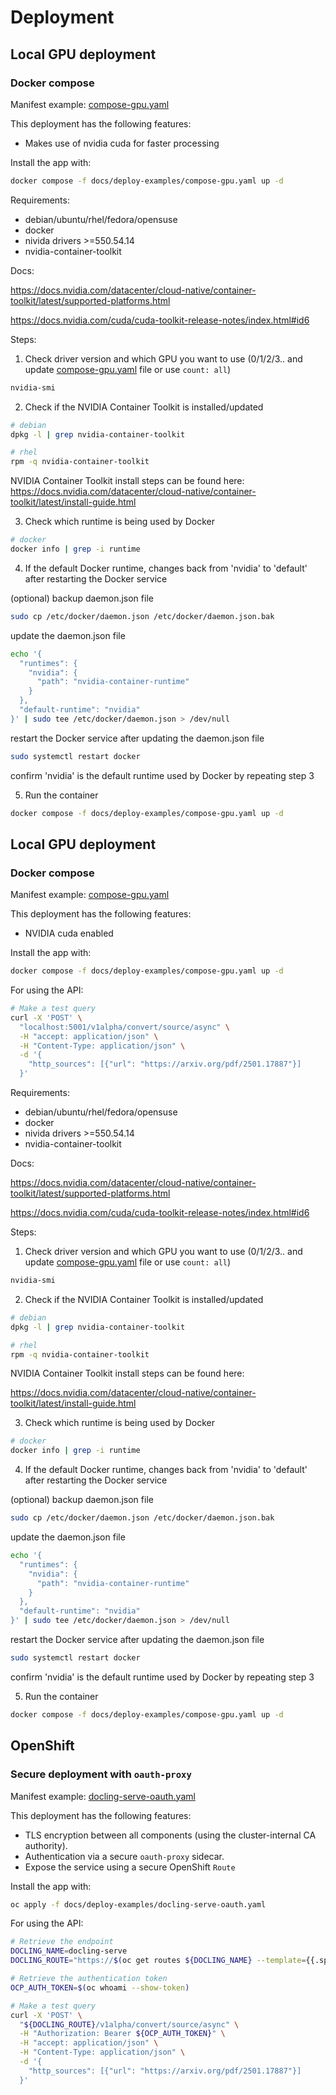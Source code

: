 # Deployment

## Local GPU deployment

### Docker compose

Manifest example: [compose-gpu.yaml](./deploy-examples/compose-gpu.yaml)

This deployment has the following features:

  - Makes use of nvidia cuda for faster processing 

Install the app with:

```sh
docker compose -f docs/deploy-examples/compose-gpu.yaml up -d
```

Requirements:

  - debian/ubuntu/rhel/fedora/opensuse
  - docker
  - nivida drivers >=550.54.14
  - nvidia-container-toolkit 

Docs:

https://docs.nvidia.com/datacenter/cloud-native/container-toolkit/latest/supported-platforms.html

https://docs.nvidia.com/cuda/cuda-toolkit-release-notes/index.html#id6

Steps:

1. Check driver version and which GPU you want to use (0/1/2/3.. and update [compose-gpu.yaml](./deploy-examples/compose-gpu.yaml) file or use `count: all`)

```sh
nvidia-smi
```
2. Check if the NVIDIA Container Toolkit is installed/updated

```sh
# debian
dpkg -l | grep nvidia-container-toolkit
```

```sh
# rhel
rpm -q nvidia-container-toolkit
```

NVIDIA Container Toolkit install steps can be found here: https://docs.nvidia.com/datacenter/cloud-native/container-toolkit/latest/install-guide.html

3. Check which runtime is being used by Docker

```sh
# docker
docker info | grep -i runtime
```

4. If the default Docker runtime, changes back from 'nvidia' to 'default' after restarting the Docker service

(optional) backup daemon.json file

```sh
sudo cp /etc/docker/daemon.json /etc/docker/daemon.json.bak
```

update the daemon.json file

```sh
echo '{
  "runtimes": {
    "nvidia": {
      "path": "nvidia-container-runtime"
    }
  },
  "default-runtime": "nvidia"
}' | sudo tee /etc/docker/daemon.json > /dev/null
```

restart the Docker service after updating the daemon.json file

```sh
sudo systemctl restart docker
```

confirm 'nvidia' is the default runtime used by Docker by repeating step 3

5. Run the container

```sh
docker compose -f docs/deploy-examples/compose-gpu.yaml up -d
```

## Local GPU deployment

### Docker compose

Manifest example: [compose-gpu.yaml](./deploy-examples/compose-gpu.yaml)

This deployment has the following features:

  - NVIDIA cuda enabled

Install the app with:

```sh
docker compose -f docs/deploy-examples/compose-gpu.yaml up -d
```

For using the API:

```sh
# Make a test query
curl -X 'POST' \
  "localhost:5001/v1alpha/convert/source/async" \
  -H "accept: application/json" \
  -H "Content-Type: application/json" \
  -d '{
    "http_sources": [{"url": "https://arxiv.org/pdf/2501.17887"}]
  }'
```

Requirements:

  - debian/ubuntu/rhel/fedora/opensuse
  - docker
  - nivida drivers >=550.54.14
  - nvidia-container-toolkit 

Docs:

https://docs.nvidia.com/datacenter/cloud-native/container-toolkit/latest/supported-platforms.html

https://docs.nvidia.com/cuda/cuda-toolkit-release-notes/index.html#id6

Steps:

1. Check driver version and which GPU you want to use (0/1/2/3.. and update [compose-gpu.yaml](./deploy-examples/compose-gpu.yaml) file or use `count: all`)

```sh
nvidia-smi
```
2. Check if the NVIDIA Container Toolkit is installed/updated

```sh
# debian
dpkg -l | grep nvidia-container-toolkit
```

```sh
# rhel
rpm -q nvidia-container-toolkit
```

NVIDIA Container Toolkit install steps can be found here: 

https://docs.nvidia.com/datacenter/cloud-native/container-toolkit/latest/install-guide.html

3. Check which runtime is being used by Docker

```sh
# docker
docker info | grep -i runtime
```

4. If the default Docker runtime, changes back from 'nvidia' to 'default' after restarting the Docker service

(optional) backup daemon.json file

```sh
sudo cp /etc/docker/daemon.json /etc/docker/daemon.json.bak
```

update the daemon.json file

```sh
echo '{
  "runtimes": {
    "nvidia": {
      "path": "nvidia-container-runtime"
    }
  },
  "default-runtime": "nvidia"
}' | sudo tee /etc/docker/daemon.json > /dev/null
```

restart the Docker service after updating the daemon.json file

```sh
sudo systemctl restart docker
```

confirm 'nvidia' is the default runtime used by Docker by repeating step 3

5. Run the container

```sh
docker compose -f docs/deploy-examples/compose-gpu.yaml up -d
```
 
## OpenShift

### Secure deployment with `oauth-proxy`

Manifest example: [docling-serve-oauth.yaml](./deploy-examples/docling-serve-oauth.yaml)

This deployment has the following features:

- TLS encryption between all components (using the cluster-internal CA authority).
- Authentication via a secure `oauth-proxy` sidecar.
- Expose the service using a secure OpenShift `Route`

Install the app with:

```sh
oc apply -f docs/deploy-examples/docling-serve-oauth.yaml
```

For using the API:

```sh
# Retrieve the endpoint
DOCLING_NAME=docling-serve
DOCLING_ROUTE="https://$(oc get routes ${DOCLING_NAME} --template={{.spec.host}})"

# Retrieve the authentication token
OCP_AUTH_TOKEN=$(oc whoami --show-token)

# Make a test query
curl -X 'POST' \
  "${DOCLING_ROUTE}/v1alpha/convert/source/async" \
  -H "Authorization: Bearer ${OCP_AUTH_TOKEN}" \
  -H "accept: application/json" \
  -H "Content-Type: application/json" \
  -d '{
    "http_sources": [{"url": "https://arxiv.org/pdf/2501.17887"}]
  }'
```
